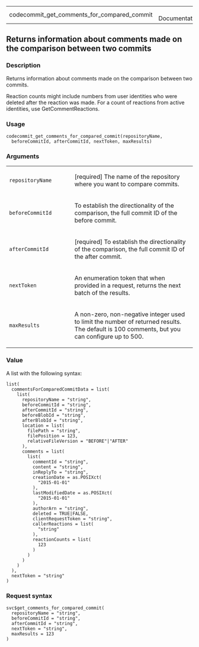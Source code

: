 <table style="width: 100%;">
<tbody>
<tr class="odd">
<td>codecommit_get_comments_for_compared_commit</td>
<td style="text-align: right;">R Documentation</td>
</tr>
</tbody>
</table>

## Returns information about comments made on the comparison between two commits

### Description

Returns information about comments made on the comparison between two
commits.

Reaction counts might include numbers from user identities who were
deleted after the reaction was made. For a count of reactions from
active identities, use GetCommentReactions.

### Usage

    codecommit_get_comments_for_compared_commit(repositoryName,
      beforeCommitId, afterCommitId, nextToken, maxResults)

### Arguments

<table>
<colgroup>
<col style="width: 35%" />
<col style="width: 65%" />
</colgroup>
<tbody>
<tr class="odd">
<td><code
id="codecommit_get_comments_for_compared_commit_:_repositoryName">repositoryName</code></td>
<td><p>[required] The name of the repository where you want to compare
commits.</p></td>
</tr>
<tr class="even">
<td><code
id="codecommit_get_comments_for_compared_commit_:_beforeCommitId">beforeCommitId</code></td>
<td><p>To establish the directionality of the comparison, the full
commit ID of the before commit.</p></td>
</tr>
<tr class="odd">
<td><code
id="codecommit_get_comments_for_compared_commit_:_afterCommitId">afterCommitId</code></td>
<td><p>[required] To establish the directionality of the comparison, the
full commit ID of the after commit.</p></td>
</tr>
<tr class="even">
<td><code
id="codecommit_get_comments_for_compared_commit_:_nextToken">nextToken</code></td>
<td><p>An enumeration token that when provided in a request, returns the
next batch of the results.</p></td>
</tr>
<tr class="odd">
<td><code
id="codecommit_get_comments_for_compared_commit_:_maxResults">maxResults</code></td>
<td><p>A non-zero, non-negative integer used to limit the number of
returned results. The default is 100 comments, but you can configure up
to 500.</p></td>
</tr>
</tbody>
</table>

### Value

A list with the following syntax:

    list(
      commentsForComparedCommitData = list(
        list(
          repositoryName = "string",
          beforeCommitId = "string",
          afterCommitId = "string",
          beforeBlobId = "string",
          afterBlobId = "string",
          location = list(
            filePath = "string",
            filePosition = 123,
            relativeFileVersion = "BEFORE"|"AFTER"
          ),
          comments = list(
            list(
              commentId = "string",
              content = "string",
              inReplyTo = "string",
              creationDate = as.POSIXct(
                "2015-01-01"
              ),
              lastModifiedDate = as.POSIXct(
                "2015-01-01"
              ),
              authorArn = "string",
              deleted = TRUE|FALSE,
              clientRequestToken = "string",
              callerReactions = list(
                "string"
              ),
              reactionCounts = list(
                123
              )
            )
          )
        )
      ),
      nextToken = "string"
    )

### Request syntax

    svc$get_comments_for_compared_commit(
      repositoryName = "string",
      beforeCommitId = "string",
      afterCommitId = "string",
      nextToken = "string",
      maxResults = 123
    )
